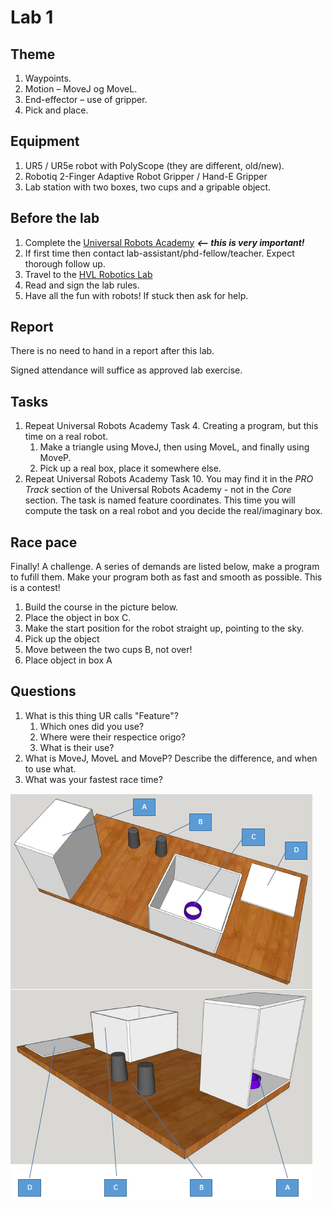 # Lab 1

## Theme

1. Waypoints.
1. Motion – MoveJ og MoveL.
1. End-effector – use of gripper.
1. Pick and place.

## Equipment

1. UR5 / UR5e robot with PolyScope (they are different, old/new).
1. Robotiq 2-Finger Adaptive Robot Gripper / Hand-E Gripper
1. Lab station with two boxes, two cups and a gripable object.

## Before the lab

1. Complete the [Universal Robots Academy](./UR_exercises.md) ***<-- this is very important!***
1. If first time then contact lab-assistant/phd-fellow/teacher. Expect thorough follow up.
1. Travel to the [HVL Robotics Lab](https://www.google.com/maps/place/HVL+Robotics+Lab/@61.4590375,5.8326453,17z/data=!3m1!4b1!4m5!3m4!1s0x4616333d5f3d88b5:0x2025abbba16257dd!8m2!3d61.459035!4d5.8348393)
1. Read and sign the lab rules.
1. Have all the fun with robots! If stuck then ask for help.

## Report

There is no need to hand in a report after this lab.

Signed attendance will suffice as approved lab exercise.

## Tasks

1. Repeat Universal Robots Academy Task 4. Creating a program, but this time on a real robot.
    1. Make a triangle using MoveJ, then using MoveL, and finally using MoveP.
    1. Pick up a real box, place it somewhere else.
1. Repeat Universal Robots Academy Task 10. You may find it in the *PRO Track* section of the Universal Robots Academy - not in the *Core* section. The task is named feature coordinates. This time you will compute the task on a real robot and you decide the real/imaginary box.

## Race pace

Finally! A challenge. A series of demands are listed below, make a program to fufill them. Make your program both as fast and smooth as possible. This is a contest!

1. Build the course in the picture below.
1. Place the object in box C.
1. Make the start position for the robot straight up, pointing to the sky.
1. Pick up the object
1. Move between the two cups B, not over!
1. Place object in box A

## Questions

1. What is this thing UR calls "Feature"?
    1. Which ones did you use?
    1. Where were their respectice origo?
    1. What is their use?
1. What is MoveJ, MoveL and MoveP? Describe the difference, and when to use what.
1. What was your fastest race time?

![Race course](../_static/lab/lab_layout_course1.png)
